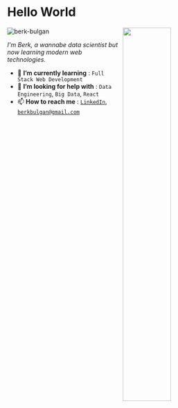 <h1>Hello World</h1>
<img src="https://imgur.com/Z9n1y5S.gif" height=47% width=47% align="right">
<p align="left"> <img src="https://komarev.com/ghpvc/?username=berkbulgan" alt="berk-bulgan" /> </p>

<p><i> I'm Berk, a wannabe data scientist but now learning modern web technologies.</i></p>
<ul>
<li> 🌱 <b>I’m currently learning</b> : <code>Full Stack Web Development</code></li>
<!--<li> 💬 <b>Ask me about</b> : <code>Web Development</code>, <code>Git/Github</code>, <code>Python</code></li>-->
<li> 🤔 <b>I’m looking for help with</b> : <code>Data Engineering</code>, <code>Big Data</code>, <code>React</code> </li>
<li> 📫 <b>How to reach me</b> : <code><a href="https://www.linkedin.com/in/ibrahim-berk-bul%C4%9Fan-bb7a11127/">LinkedIn</a></code>, <code><a href="mailto: berkbulgan@gmail.com">berkbulgan@gmail.com</a></code></li>
<!--<li> 👩‍💻 <b>Portfolio</b> : <code><a href="https://berkbulgan.com/portfolio/">https://berkbulgan.com/portfolio/</a></code></li>-->



<!--
- 🔭 I’m currently working on ...
- 🌱 I’m currently learning ...
- 👯 I’m looking to collaborate on ...
- 🤔 I’m looking for help with ...
- 💬 Ask me about ...
- 📫 How to reach me: ...
- 😄 Pronouns: ...
- ⚡ Fun fact: ...
-->
